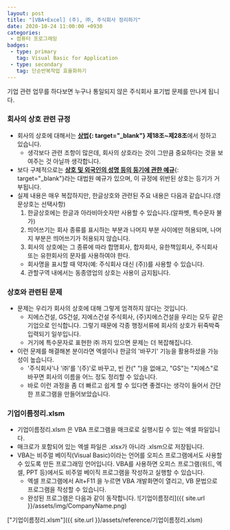 ```yaml
---
layout: post
title: "[VBA+Excel] (주), ㈜, 주식회사 정리하기"
date: 2020-10-24 11:00:00 +0930
categories: 
 - 컴퓨터 프로그래밍
badges:
 - type: primary
   tag: Visual Basic for Application
 - type: secondary
   tag: 단순반복작업 효율화하기
---
```


기업 관련 업무를 하다보면 누구나 통일되지 않은 주식회사 표기법 문제를 만나게 됩니다.

<!--more-->

### **회사의 상호 관련 규정**

- 회사의 상호에 대해서는 **[상법](https://www.law.go.kr/%EB%B2%95%EB%A0%B9/%EC%83%81%EB%B2%95){: target="_blank"} 제18조~제28조**에서 정하고 있습니다.
  - 생각보다 관련 조항이 많은데, 회사의 상호라는 것이 그만큼 중요하다는 것을 보여주는 것 아닐까 생각합니다.
- 보다 구체적으로는 [**상호 및 외국인의 성명 등의 등기에 관한 예규**](https://glaw.scourt.go.kr/wsjo/gchick/sjo330.do?contId=2200025#1607674688597){: target="_blank"}라는 대법원 예규가 있으며, 이 규정에 위반된 상호는 등기가 거부됩니다.
- 실제 내용은 매우 복잡하지만, 한글상호와 관련된 주요 내용은 다음과 같습니다.(영문상호는 선택사항)
  1. 한글상호에는 한글과 아라비아숫자만 사용할 수 있습니다.(알파벳, 특수문자 불가)
  2. 띄어쓰기는 회사 종류를 표시하는 부분과 나머지 부분 사이에만 허용되며, 나머지 부분은 띄어쓰기가 허용되지 않습니다.
  3. 회사의 상호에는 그 종류에 따라 합명회사, 합자회사, 유한책임회사, 주식회사 또는 유한회사의 문자를 사용하여야 한다.
    - 회사명을 표시할 때 약자(예: 주식회사 대신 (주))를 사용할 수 있습니다.
  4. 관할구역 내에서는 동종영업의 상호는 사용이 금지됩니다.

### **상호와 관련된 문제**

- 문제는 우리가 회사의 상호에 대해 그렇게 엄격하지 않다는 것입니다.
  - 지에스건설, GS건설, 지에스건설 주식회사, (주)지에스건설을 우리는 모두 같은 기업으로 인식합니다. 그렇기 때문에 각종 행정서류에 회사의 상호가 뒤죽박죽 입력되기 일쑤입니다.
  - 거기에 특수문자로 표현한 ㈜ 까지 있으면 문제는 더 복잡해집니다.
- 이런 문제를 해결해본 분이라면 엑셀이나 한글의 '바꾸기' 기능을 활용하셨을 가능성이 높습니다.
  - '주식회사'나 '㈜'를 '(주)'로 바꾸고, 빈 칸(" ")을 없애고, "GS"는 "지에스"로 바꾸면 회사의 이름을 어느 정도 정리할 수 있습니다.
  - 바로 이런 과정을 좀 더 빠르고 쉽게 할 수 있다면 좋겠다는 생각이 들어서 간단한 프로그램을 만들어보았습니다.
  
### **기업이름정리.xlsm**

-  기업이름정리.xlsm 은 VBA 프로그램을 매크로로 실행시킬 수 있는 엑셀 파일입니다.
  - 매크로가 포함되어 있는 엑셀 파일은 .xlsx가 아니라 .xlsm으로 저장됩니다.
- VBA는 비주얼 베이직(Visual Basic)이라는 언어를 오피스 프로그램에서도 사용할 수 있도록 만든 프로그래밍 언어입니다. VBA를 사용하면 오피스 프로그램(워드, 엑셀, PPT 등)에서도 비주얼 베이직 프로그램을 작성하고 실행할 수 있습니다.
  - 엑셀 프로그램에서 Alt+F11 을 누르면 VBA 개발화면이 열리고, VB 문법으로 프로그램을 작성할 수 있습니다.
  - 완성된 프로그램은 다음과 같이 동작합니다.
![기업이름정리]({{ site.url }}/assets/img/CompanyName.png)  

["기업이름정리.xlsm"]({{ site.url }}/assets/reference/기업이름정리.xlsm)  
